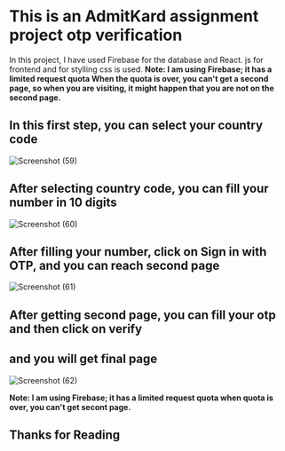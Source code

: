 # This is an AdmitKard assignment  project otp verification

In this project, I have used Firebase for the database and React. js for frontend and for stylling css is used.
**Note: I am using Firebase; it has a limited request quota When the quota is over, you can't get a second page, so when you are visiting, it might happen that you are not on the second page.**


## In this first step, you can select your country code


![Screenshot (59)](https://github.com/Abhishekve-003/Assignment_OTP/assets/125495260/49f52a37-093c-4359-83b5-b93270c6c549)


## After selecting country code, you can fill your number in 10 digits


![Screenshot (60)](https://github.com/Abhishekve-003/Assignment_OTP/assets/125495260/dbbfa99d-3442-40f3-92f2-13cbc60b5034)

## After filling your number, click on Sign in with OTP, and you can reach second page


![Screenshot (61)](https://github.com/Abhishekve-003/Assignment_OTP/assets/125495260/d540a4b6-ff72-4aa6-aeed-63c7ab0da59e)



## After getting second page, you can fill your otp and then click on verify 
## and you will get final page

![Screenshot (62)](https://github.com/Abhishekve-003/Assignment_OTP/assets/125495260/91ced24a-e101-456e-8725-82e8a638406d)



**Note: I am using Firebase; it has a limited request quota when quota is over, you can't get secont page.**

## Thanks for Reading



